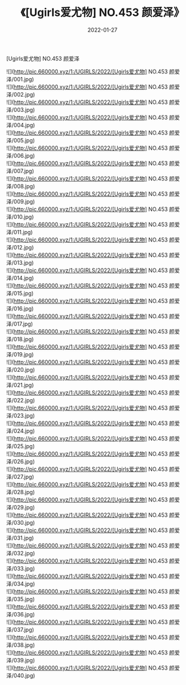 ﻿---
layout: post
title:  《[Ugirls爱尤物] NO.453 颜爱泽》
date:   2022-01-27
img: http://pic.660000.xyz/1:/UGIRLS/2022/[Ugirls爱尤物] NO.453 颜爱泽/000.jpg
categories: [美女, 清纯, 唯美]
---

[Ugirls爱尤物] NO.453 颜爱泽

 ![](http://pic.660000.xyz/1:/UGIRLS/2022/[Ugirls爱尤物] NO.453 颜爱泽/001.jpg) <br>![](http://pic.660000.xyz/1:/UGIRLS/2022/[Ugirls爱尤物] NO.453 颜爱泽/002.jpg) <br>![](http://pic.660000.xyz/1:/UGIRLS/2022/[Ugirls爱尤物] NO.453 颜爱泽/003.jpg) <br>![](http://pic.660000.xyz/1:/UGIRLS/2022/[Ugirls爱尤物] NO.453 颜爱泽/004.jpg) <br>![](http://pic.660000.xyz/1:/UGIRLS/2022/[Ugirls爱尤物] NO.453 颜爱泽/005.jpg) <br>![](http://pic.660000.xyz/1:/UGIRLS/2022/[Ugirls爱尤物] NO.453 颜爱泽/006.jpg) <br>![](http://pic.660000.xyz/1:/UGIRLS/2022/[Ugirls爱尤物] NO.453 颜爱泽/007.jpg) <br>![](http://pic.660000.xyz/1:/UGIRLS/2022/[Ugirls爱尤物] NO.453 颜爱泽/008.jpg) <br>![](http://pic.660000.xyz/1:/UGIRLS/2022/[Ugirls爱尤物] NO.453 颜爱泽/009.jpg) <br>![](http://pic.660000.xyz/1:/UGIRLS/2022/[Ugirls爱尤物] NO.453 颜爱泽/010.jpg) <br>![](http://pic.660000.xyz/1:/UGIRLS/2022/[Ugirls爱尤物] NO.453 颜爱泽/011.jpg) <br>![](http://pic.660000.xyz/1:/UGIRLS/2022/[Ugirls爱尤物] NO.453 颜爱泽/012.jpg) <br>![](http://pic.660000.xyz/1:/UGIRLS/2022/[Ugirls爱尤物] NO.453 颜爱泽/013.jpg) <br>![](http://pic.660000.xyz/1:/UGIRLS/2022/[Ugirls爱尤物] NO.453 颜爱泽/014.jpg) <br>![](http://pic.660000.xyz/1:/UGIRLS/2022/[Ugirls爱尤物] NO.453 颜爱泽/015.jpg) <br>![](http://pic.660000.xyz/1:/UGIRLS/2022/[Ugirls爱尤物] NO.453 颜爱泽/016.jpg) <br>![](http://pic.660000.xyz/1:/UGIRLS/2022/[Ugirls爱尤物] NO.453 颜爱泽/017.jpg) <br>![](http://pic.660000.xyz/1:/UGIRLS/2022/[Ugirls爱尤物] NO.453 颜爱泽/018.jpg) <br>![](http://pic.660000.xyz/1:/UGIRLS/2022/[Ugirls爱尤物] NO.453 颜爱泽/019.jpg) <br>![](http://pic.660000.xyz/1:/UGIRLS/2022/[Ugirls爱尤物] NO.453 颜爱泽/020.jpg) <br>![](http://pic.660000.xyz/1:/UGIRLS/2022/[Ugirls爱尤物] NO.453 颜爱泽/021.jpg) <br>![](http://pic.660000.xyz/1:/UGIRLS/2022/[Ugirls爱尤物] NO.453 颜爱泽/022.jpg) <br>![](http://pic.660000.xyz/1:/UGIRLS/2022/[Ugirls爱尤物] NO.453 颜爱泽/023.jpg) <br>![](http://pic.660000.xyz/1:/UGIRLS/2022/[Ugirls爱尤物] NO.453 颜爱泽/024.jpg) <br>![](http://pic.660000.xyz/1:/UGIRLS/2022/[Ugirls爱尤物] NO.453 颜爱泽/025.jpg) <br>![](http://pic.660000.xyz/1:/UGIRLS/2022/[Ugirls爱尤物] NO.453 颜爱泽/026.jpg) <br>![](http://pic.660000.xyz/1:/UGIRLS/2022/[Ugirls爱尤物] NO.453 颜爱泽/027.jpg) <br>![](http://pic.660000.xyz/1:/UGIRLS/2022/[Ugirls爱尤物] NO.453 颜爱泽/028.jpg) <br>![](http://pic.660000.xyz/1:/UGIRLS/2022/[Ugirls爱尤物] NO.453 颜爱泽/029.jpg) <br>![](http://pic.660000.xyz/1:/UGIRLS/2022/[Ugirls爱尤物] NO.453 颜爱泽/030.jpg) <br>![](http://pic.660000.xyz/1:/UGIRLS/2022/[Ugirls爱尤物] NO.453 颜爱泽/031.jpg) <br>![](http://pic.660000.xyz/1:/UGIRLS/2022/[Ugirls爱尤物] NO.453 颜爱泽/032.jpg) <br>![](http://pic.660000.xyz/1:/UGIRLS/2022/[Ugirls爱尤物] NO.453 颜爱泽/033.jpg) <br>![](http://pic.660000.xyz/1:/UGIRLS/2022/[Ugirls爱尤物] NO.453 颜爱泽/034.jpg) <br>![](http://pic.660000.xyz/1:/UGIRLS/2022/[Ugirls爱尤物] NO.453 颜爱泽/035.jpg) <br>![](http://pic.660000.xyz/1:/UGIRLS/2022/[Ugirls爱尤物] NO.453 颜爱泽/036.jpg) <br>![](http://pic.660000.xyz/1:/UGIRLS/2022/[Ugirls爱尤物] NO.453 颜爱泽/037.jpg) <br>![](http://pic.660000.xyz/1:/UGIRLS/2022/[Ugirls爱尤物] NO.453 颜爱泽/038.jpg) <br>![](http://pic.660000.xyz/1:/UGIRLS/2022/[Ugirls爱尤物] NO.453 颜爱泽/039.jpg) <br>![](http://pic.660000.xyz/1:/UGIRLS/2022/[Ugirls爱尤物] NO.453 颜爱泽/040.jpg) <br>